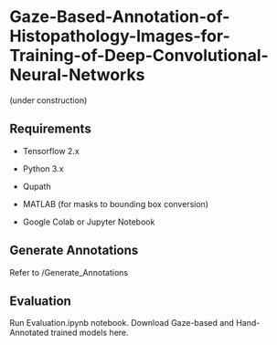 # Gaze-Based-Annotation-of-Histopathology-Images-for-Training-of-Deep-Convolutional-Neural-Networks
(under construction)

## Requirements
- Tensorflow 2.x

- Python 3.x

- Qupath

- MATLAB (for masks to bounding box conversion)

- Google Colab or Jupyter Notebook

## Generate Annotations 
Refer to /Generate_Annotations

## Evaluation
Run Evaluation.ipynb notebook. Download Gaze-based and Hand-Annotated trained models here. <add link>
